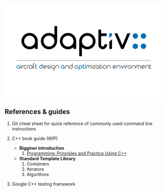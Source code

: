 ![adaptive-logo](doc/adaptive.jpeg)

## References & guides

1. Git cheat sheet for quick reference of commonly used command line instructions

1. C++ book guide (WIP)
    * **Bigginer introduction**
        1. [Programming: Principles and Practice Using C++](https://www.amazon.com/dp/0321992784/)
    * **Standard Template Library**
        1. Containers
        1. Iterators
        1. Algorithms
1. Google C++ testing framework